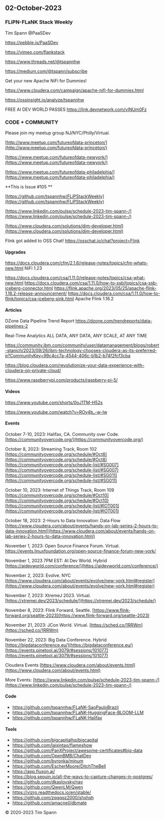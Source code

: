 ## 02-October-2023

### FLiPN-FLaNK Stack Weekly

Tim Spann @PaaSDev

https://pebble.is/PaaSDev

https://vimeo.com/flankstack


https://www.threads.net/@tspannhw

https://medium.com/@tspann/subscribe

Get your new Apache NiFi for Dummies!

https://www.cloudera.com/campaign/apache-nifi-for-dummies.html

https://ossinsight.io/analyze/tspannhw

FREE AI DEV WORLD PASSES
https://link.devnetwork.com/vINUm0Fz

### CODE + COMMUNITY

Please join my meetup group NJ/NYC/Philly/Virtual. 

[http://www.meetup.com/futureofdata-princeton/](http://www.meetup.com/futureofdata-princeton/)

[https://www.meetup.com/futureofdata-newyork/](https://www.meetup.com/futureofdata-newyork/)

[https://www.meetup.com/futureofdata-philadelphia/](https://www.meetup.com/futureofdata-philadelphia/)


**This is Issue #105 **

[https://github.com/tspannhw/FLiPStackWeekly](https://github.com/tspannhw/FLiPStackWeekly)

[https://www.linkedin.com/pulse/schedule-2023-tim-spann-/](https://www.linkedin.com/pulse/schedule-2023-tim-spann-/)

[https://www.cloudera.com/solutions/dim-developer.html](https://www.cloudera.com/solutions/dim-developer.html)

Flink got added to OSS Chat!   https://osschat.io/chat?project=Flink

#### Upgrades

https://docs.cloudera.com/cfm/2.1.6/release-notes/topics/cfm-whats-new.html
NiFi 1.23

https://docs.cloudera.com/csa/1.11.0/release-notes/topics/csa-what-new.html
https://docs.cloudera.com/csa/1.11.0/how-to-ssb/topics/csa-ssb-iceberg-connector.html
https://flink.apache.org/2023/05/25/apache-flink-1.16.2-release-announcement/
https://docs.cloudera.com/csa/1.11.0/how-to-flink/topics/csa-iceberg-sink.html
Apache Flink 1.16.2


#### Articles

DZone Data Pipeline Trend Report
https://dzone.com/trendreports/data-pipelines-2

Real-Time Analytics
ALL DATA, ANY DATA, ANY SCALE, AT ANY TIME


https://community.ibm.com/community/user/datamanagement/blogs/robert-stanich/2023/09/26/ibm-technology-chooses-cloudera-as-its-preferred-p?CommunityKey=99c4cc7a-4544-406c-b1b2-b74f2fcf3cba

https://blog.cloudera.com/revolutionize-your-data-experience-with-cloudera-on-private-cloud/

https://www.raspberrypi.com/products/raspberry-pi-5/


#### Videos



https://www.youtube.com/shorts/0oJ1TM-H52s

https://www.youtube.com/watch?v=ROy4b_-w-Iw


#### Events


October 7-10, 2023:  Halifax, CA.   Community over Code.
[https://communityovercode.org/](https://communityovercode.org/)

October 8, 2023:  Streaming Track, Room 102
[https://communityovercode.org/schedule/#Oct8](https://communityovercode.org/schedule/#Oct8)
[https://communityovercode.org/schedule-list/#SG007](https://communityovercode.org/schedule-list/#SG007)
[https://communityovercode.org/schedule-list/#SG011](https://communityovercode.org/schedule-list/#SG011)

October 10, 2023:  Internet of Things Track, Room 109
[https://communityovercode.org/schedule/#Oct10](https://communityovercode.org/schedule/#Oct10)
[https://communityovercode.org/schedule-list/#IOT001](https://communityovercode.org/schedule-list/#IOT001)

October 18, 2023:  2-Hours to Data Innovation:   Data Flow
[https://www.cloudera.com/about/events/hands-on-lab-series-2-hours-to-data-innovation.html](https://www.cloudera.com/about/events/hands-on-lab-series-2-hours-to-data-innovation.html)

November 1, 2023: Open Source Finance Forum.  Virtual.
[https://events.linuxfoundation.org/open-source-finance-forum-new-york/
](https://events.linuxfoundation.org/open-source-finance-forum-new-york/
)

November 1, 2023 7PM EST:  AI Dev World.  Hybrid
[https://aidevworld.com/conference/](https://aidevworld.com/conference/)

November 2, 2023:  Evolve. NYC
[https://www.cloudera.com/about/events/evolve/new-york.html#register](https://www.cloudera.com/about/events/evolve/new-york.html#register)

November 7, 2023: XtremeJ 2023. Virtual.
[https://xtremej.dev/2023/schedule/](https://xtremej.dev/2023/schedule/)

November 8, 2023: Flink Forward, Seattle.
[https://www.flink-forward.org/seattle-2023](https://www.flink-forward.org/seattle-2023)

November 21, 2023: JCon World. Virtual.
[https://sched.co/1RRWm](https://sched.co/1RRWm)

November 22, 2023: Big Data Conference.   Hybrid  
[https://bigdataconference.eu/](https://bigdataconference.eu/)
[https://events.pinetool.ai/3079/#sessions/101077](https://events.pinetool.ai/3079/#sessions/101077)

Cloudera Events
[https://www.cloudera.com/about/events.html](https://www.cloudera.com/about/events.html)

More Events:
[https://www.linkedin.com/pulse/schedule-2023-tim-spann-/](https://www.linkedin.com/pulse/schedule-2023-tim-spann-/)


#### Code

* https://github.com/tspannhw/FLaNK-SaoPauloBrazil
* https://github.com/tspannhw/FLaNK-HuggingFace-BLOOM-LLM
* https://github.com/tspannhw/FLaNK-Halifax

  
#### Tools

* https://github.com/bigcapitalhq/bigcapital
* https://github.com/laixintao/flameshow
* https://github.com/PanXProject/awesome-certificates#big-data
* https://github.com/OpenBMB/ChatDev
* https://github.com/byronka/minum
* https://github.com/EscherMoore/DitchTheBell
* https://app.fluxon.ai/
* https://blog.sequin.io/all-the-ways-to-capture-changes-in-postgres/
* https://github.com/dkaslovsky/nav
* https://github.com/QwenLM/Qwen
* https://vizro.readthedocs.io/en/stable/
* https://github.com/zqqqqz2000/shshsh
* https://github.com/amacneil/dbmate
  


&copy; 2020-2023 Tim Spann
